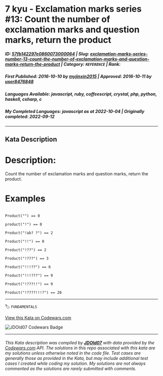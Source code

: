 # 7 kyu - Exclamation marks series #13: Count the number of exclamation marks and question marks, return the product

##### **ID**: [57fb142297e0860073000064](https://www.codewars.com/kata/57fb142297e0860073000064) | **Slug**: [exclamation-marks-series-number-13-count-the-number-of-exclamation-marks-and-question-marks-return-the-product](https://www.codewars.com/kata/57fb142297e0860073000064) | **Category**: `REFERENCE` | **Rank**: <span style="color:white">7 kyu</span>

##### **First Published**: 2016-10-10 ***by*** [myjinxin2015](https://www.codewars.com/users/myjinxin2015) | **Approved**: 2016-10-11 ***by*** [user8476848](https://www.codewars.com/users/user8476848)

##### **Languages Available**: javascript, ruby, coffeescript, crystal, php, python, haskell, csharp, c

##### **My Completed Languages**: javascript ***as at*** 2022-10-04 | **Originally completed**: 2022-09-12

---

## Kata Description


# Description:



 Count the number of exclamation marks and question marks, return the product.



# Examples



```

Product("") == 0

product("!") == 0

Product("!ab? ?") == 2

Product("!!") == 0

Product("!??") == 2

Product("!???") == 3

Product("!!!??") == 6

Product("!!!???") == 9

Product("!???!!") == 9

Product("!????!!!?") == 20

```

 

---


🏷 `FUNDAMENTALS`


[View this Kata on Codewars.com](https://www.codewars.com/kata/57fb142297e0860073000064)

![](https://www.codewars.com/users/jdold07/badges/large "JDOld07 Codewars Badge")

---

###### *This Kata description was compiled by [**JDOld07**](https://tpstech.dev) with data provided by the [Codewars.com](https://www.codewars.com) API.  The solutions in this repo associated with this kata are my solutions unless otherwise noted in the code file.  Test cases are generally those as provided in the Kata, but may include additional test cases I created while coding my solution.  My solutions are not always commented as the solutions are rarely submitted with comments.*
